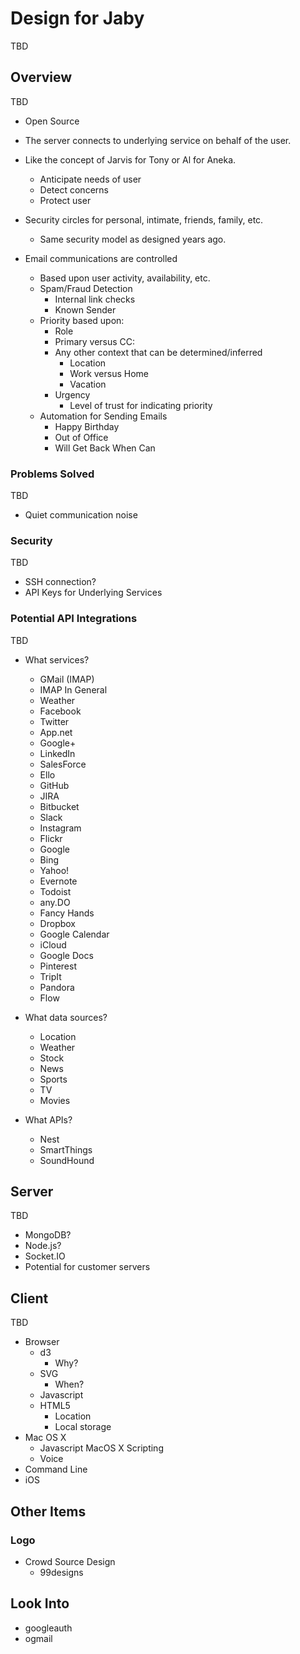 # Design for Jaby
TBD

## Overview
TBD

* Open Source

* The server connects to underlying service on behalf of the user.

* Like the concept of Jarvis for Tony or Al for Aneka.
	* Anticipate needs of user
	* Detect concerns
	* Protect user

* Security circles for personal, intimate, friends, family, etc.
	* Same security model as designed years ago.

* Email communications are controlled
	* Based upon user activity, availability, etc.
	* Spam/Fraud Detection
		* Internal link checks
		* Known Sender
	* Priority based upon:
		* Role
		* Primary versus CC:
		* Any other context that can be determined/inferred
			* Location
			* Work versus Home
			* Vacation
		* Urgency
			* Level of trust for indicating priority
	* Automation for Sending Emails
		* Happy Birthday
		* Out of Office
		* Will Get Back When Can

### Problems Solved
TBD

* Quiet communication noise

### Security
TBD

* SSH connection?
* API Keys for Underlying Services

### Potential API Integrations
TBD

* What services?
	* GMail (IMAP)
	* IMAP In General
	* Weather
	* Facebook
	* Twitter
	* App.net
	* Google+
	* LinkedIn
	* SalesForce
	* Ello
	* GitHub
	* JIRA
	* Bitbucket
	* Slack
	* Instagram
	* Flickr
	* Google
	* Bing
	* Yahoo!
	* Evernote
	* Todoist
	* any.DO
	* Fancy Hands
	* Dropbox
	* Google Calendar
	* iCloud
	* Google Docs
	* Pinterest
	* TripIt
	* Pandora
	* Flow

* What data sources?
	* Location
	* Weather
	* Stock
	* News
	* Sports
	* TV
	* Movies

* What APIs?
	* Nest
	* SmartThings
	* SoundHound

## Server
TBD

* MongoDB?
* Node.js?
* Socket.IO
* Potential for customer servers

## Client
TBD

* Browser
	* d3
		* Why?
	* SVG
		* When?
	* Javascript
	* HTML5
		* Location
		* Local storage
* Mac OS X
	* Javascript MacOS X Scripting
	* Voice
* Command Line
* iOS


## Other Items

### Logo
* Crowd Source Design
	* 99designs



## Look Into

* googleauth
* ogmail